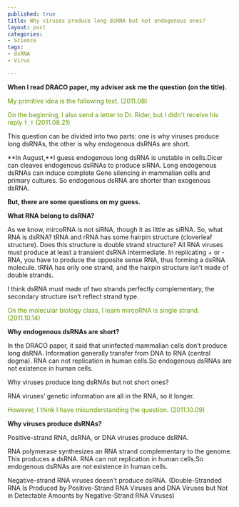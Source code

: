 ```yaml
--- 
published: true
title: Why viruses produce long dsRNA but not endogenous ones?
layout: post
categories:
- Science
tags: 
- dsRNA
- Virus

---
```

**When I read DRACO paper, my adviser ask me the question (on the title).**

<span style="color: #669900;">My primitive idea is the following text. (2011.08)</span>

<span style="color: #669900;">On the beginning, I also send a letter to Dr. Rider, but I didn't receive his reply `T_T` (2011.08.21)</span>

This question can be divided into two parts: one is why viruses produce long dsRNAs, the other is why endogenous dsRNAs are short.

**In August,**I guess endogenous long dsRNA is unstable in cells.Dicer can cleaves endogenous dsRNAs to produce siRNA. Long endogenous dsRNAs can induce complete Gene silencing in mammalian cells and primary cultures. So endogenous dsRNA are shorter than exogenous dsRNA.

**But, there are some questions on my guess.**

**What RNA belong to dsRNA?**

As we know, mircoRNA is not siRNA, though it as little as siRNA. So, what RNA is dsRNA? tRNA and rRNA has some hairpin structure (cloverleaf structure). Does this structure is double strand structure? All RNA viruses must produce at least a transient dsRNA intermediate. In replicating + or - RNA, you have to produce the opposite sense RNA, thus forming a dsRNA molecule. tRNA has only one strand, and the hairpin structure isn’t made of double strands.

I think dsRNA must made of two strands perfectly complementary, the secondary structure isn’t reflect strand type.

<span style="color: #669900;">On the molecular biology class, I learn mircoRNA is single strand. (2011.10.14)</span>

**Why endogenous dsRNAs are short?**

In the DRACO paper, it said that uninfected mammalian cells don’t produce long dsRNA. Information generally transfer from DNA to RNA (central dogma). RNA can not replication in human cells.So endogenous dsRNAs are not existence in human cells.

Why viruses produce long dsRNAs but not short ones?

RNA viruses’ genetic information are all in the RNA, so it longer.

<span style="color: #669900;">However, I think I have misunderstanding the question. (2011.10.09)</span>

**Why viruses produce dsRNAs?**

Positive-strand RNA, dsRNA, or DNA viruses produce dsRNA.

RNA polymerase synthesizes an RNA strand complementary to the genome. This produces a dsRNA. RNA can not replication in human cells.So endogenous dsRNAs are not existence in human cells.

Negative-strand RNA viruses doesn't produce dsRNA. (Double-Stranded RNA Is Produced by Positive-Strand RNA Viruses and DNA Viruses but Not in Detectable Amounts by Negative-Strand RNA Viruses)
